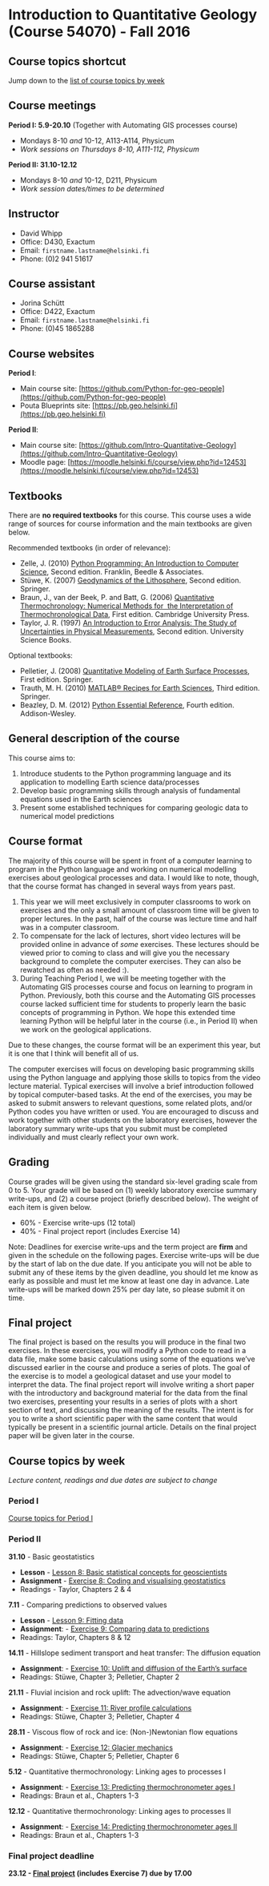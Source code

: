 # Introduction to Quantitative Geology <br /> (Course 54070) - Fall 2016

## Course topics shortcut
Jump down to the [list of course topics by week](#course-topics-by-week)

## Course meetings
**Period I: 5.9-20.10** (Together with Automating GIS processes course)
- Mondays 8-10 *and* 10-12, A113-A114, Physicum
- *Work sessions on Thursdays 8-10, A111-112, Physicum*

**Period II: 31.10-12.12**
- Mondays 8-10 *and* 10-12, D211, Physicum
- *Work session dates/times to be determined*

## Instructor
- David Whipp
- Office: D430, Exactum
- Email: `firstname.lastname@helsinki.fi`
- Phone: (0)2 941 51617

## Course assistant
- Jorina Schütt
- Office: D422, Exactum
- Email: `firstname.lastname@helsinki.fi`
- Phone: (0)45 1865288

## Course websites
**Period I**:
- Main course site: [https://github.com/Python-for-geo-people](https://github.com/Python-for-geo-people)
- Pouta Blueprints site: [https://pb.geo.helsinki.fi](https://pb.geo.helsinki.fi)

**Period II**:
- Main course site:
 [https://github.com/Intro-Quantitative-Geology](https://github.com/Intro-Quantitative-Geology)
- Moodle page: [https://moodle.helsinki.fi/course/view.php?id=12453](https://moodle.helsinki.fi/course/view.php?id=12453)

## Textbooks
There are **no required textbooks** for this course. This course uses a wide range of sources for course information and the main textbooks are given below.

Recommended textbooks (in order of relevance):
- Zelle, J. (2010) [Python Programming: An Introduction to Computer Science](http://mcsp.wartburg.edu/zelle/python/ppics2/index.html), Second edition. Franklin, Beedle & Associates.
- Stüwe, K. (2007) [Geodynamics of the Lithosphere](http://wegener.uni-graz.at/publication/books/geodyn2nd/), Second edition. Springer.
- Braun, J., van der Beek, P. and Batt, G. (2006) [Quantitative Thermochronology: Numerical Methods for  the Interpretation of Thermochronological Data](http://www.cambridge.org/us/academic/subjects/earth-and-environmental-science/geochemistry-and-environmental-chemistry/quantitative-thermochronology-numerical-methods-interpretation-thermochronological-data), First edition. Cambridge University Press.
- Taylor, J. R. (1997) [An Introduction to Error Analysis: The Study of Uncertainties in Physical Measurements](http://www.uscibooks.com/taylornb.htm), Second edition. University Science Books.

Optional textbooks:
- Pelletier, J. (2008) [Quantitative Modeling of Earth Surface Processes](http://www.cambridge.org/us/academic/subjects/earth-and-environmental-science/geomorphology-and-physical-geography/quantitative-modeling-earth-surface-processes?format=HB), First edition. Springer.
- Trauth, M. H. (2010) [MATLAB® Recipes for Earth Sciences](http://www.springer.com/cn/book/9783642447167), Third edition. Springer.
- Beazley, D. M. (2012) [Python Essential Reference](http://www.dabeaz.com/per.html), Fourth edition. Addison-Wesley.

## General description of the course
This course aims to:

1. Introduce students to the Python programming language and its application to modelling Earth science data/processes
2. Develop basic programming skills through analysis of fundamental equations used in the Earth sciences
3. Present some established techniques for comparing geologic data to numerical model predictions

## Course format
The majority of this course will be spent in front of a computer learning to program in the Python language and working on numerical modelling exercises about geological processes and data.
I would like to note, though, that the course format has changed in several ways from years past.

1. This year we will meet exclusively in computer classrooms to work on exercises and the only a small amount of classroom time will be given to proper lectures.
In the past, half of the course was lecture time and half was in a computer classroom.
2. To compensate for the lack of lectures, short video lectures will be provided online in advance of *some* exercises. These lectures should be viewed prior to coming to class and will give you the necessary background to complete the computer exercises. They can also be rewatched as often as needed :).
3. During Teaching Period I, we will be meeting together with the Automating GIS processes course and focus on learning to program in Python. Previously, both this course and the Automating GIS processes course lacked sufficient time for students to properly learn the basic concepts of programming in Python. We hope this extended time learning Python will be helpful later in the course (i.e., in Period II) when we work on the geological applications.

Due to these changes, the course format will be an experiment this year, but it is one that I think will benefit all of us.

The computer exercises will focus on developing basic programming skills using the Python language and applying those skills to topics from the video lecture material. Typical exercises will involve a brief introduction followed by topical computer-based tasks. At the end of the exercises, you may be asked to submit answers to relevant questions, some related plots, and/or Python codes you have written or used. You are encouraged to discuss and work together with other students on the laboratory exercises, however the laboratory summary write-ups that you submit must be completed individually and must clearly reflect your own work.

## Grading
Course grades will be given using the standard six-level grading scale from 0 to 5. Your grade will be based on (1) weekly laboratory exercise summary write-ups, and (2) a course project (briefly described below). The weight of each item is given below.
- 60% - Exercise write-ups (12 total)
- 40% - Final project report (includes Exercise 14)

Note: Deadlines for exercise write-ups and the term project are **firm** and given in the schedule on the following pages. Exercise write-ups will be due by the start of lab on the due date. If you anticipate you will not be able to submit any of these items by the given deadline, you should let me know as early as possible and must let me know at least one day in advance. Late write-ups will be marked down 25\% per day late, so please submit it on time.

## Final project
The final project is based on the results you will produce in the final two exercises. In these exercises, you will modify a Python code to read in a data file, make some basic calculations using some of the equations we’ve discussed earlier in the course and produce a series of plots. The goal of the exercise is to model a geological dataset and use your model to interpret the data. The final project report will involve writing a short paper with the introductory and background material for the data from the final two exercises, presenting your results in a series of plots with a short section of text, and discussing the meaning of the results. The intent is for you to write a short scientific paper with the same content that would typically be present in a scientific journal article. Details on the final project paper will be given later in the course.

## Course topics by week
*Lecture content, readings and due dates are subject to change*
### Period I
[Course topics for Period I](https://github.com/Python-for-geo-people/Course-information/blob/master/README.md#course-topics-by-week)

### Period II
**31.10** - Basic geostatistics
- **Lesson** - [Lesson 8: Basic statistical concepts for geoscientists](https://github.com/Intro-Quantitative-Geology/Lesson-8-Basic-geostatistics)
- **Assignment** - [Exercise 8: Coding and visualising geostatistics](https://classroom.github.com/assignment-invitations/dfe30092c1bc8f4030d081d77c33ea0a)
- Readings - Taylor, Chapters 2 & 4

**7.11** - Comparing predictions to observed values
- **Lesson** - [Lesson 9: Fitting data](https://github.com/Intro-Quantitative-Geology/Lesson-9-Fitting-data)
- **Assignment**: - [Exercise 9: Comparing data to predictions](https://classroom.github.com/assignment-invitations/b8b4b3bef25e1561a876850f57f697e8)
- Readings: Taylor, Chapters 8 & 12

**14.11** - Hillslope sediment transport and heat transfer: The diffusion equation
- **Assignment**: - [Exercise 10: Uplift and diffusion of the Earth’s surface]()
- Readings: Stüwe, Chapter 3; Pelletier, Chapter 2

**21.11** - Fluvial incision and rock uplift: The advection/wave equation
- **Assignment**: - [Exercise 11: River profile calculations]()
- Readings: Stüwe, Chapter 3; Pelletier, Chapter 4

**28.11** - Viscous flow of rock and ice: (Non-)Newtonian flow equations
- **Assignment**: - [Exercise 12: Glacier mechanics]()
- Readings: Stüwe, Chapter 5; Pelletier, Chapter 6

**5.12** - Quantitative thermochronology: Linking ages to processes I
- **Assignment**: - [Exercise 13: Predicting thermochronometer ages I]()
- Readings: Braun et al., Chapters 1-3

**12.12** - Quantitative thermochronology: Linking ages to processes II
- **Assignment**: - [Exercise 14: Predicting thermochronometer ages II]()
- Readings: Braun et al., Chapters 1-3

### Final project deadline
**23.12 - [Final project]() (includes Exercise 7) due by 17.00**
